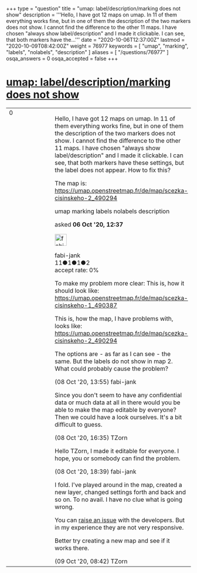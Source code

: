 +++
type = "question"
title = "umap: label/description/marking does not show"
description = '''Hello, I have got 12 maps on umap. In 11 of them everything works fine, but in one of them the description of the two markers does not show. I cannot find the difference to the other 11 maps. I have chosen &quot;always show label/description&quot; and I made it clickable. I can see, that both markers have the...'''
date = "2020-10-06T12:37:00Z"
lastmod = "2020-10-09T08:42:00Z"
weight = 76977
keywords = [ "umap", "marking", "labels", "nolabels", "description" ]
aliases = [ "/questions/76977" ]
osqa_answers = 0
osqa_accepted = false
+++

<div class="headNormal">

# [umap: label/description/marking does not show](/questions/76977/umap-labeldescriptionmarking-does-not-show)

</div>

<div id="main-body">

<div id="askform">

<table id="question-table" style="width:100%;">
<colgroup>
<col style="width: 50%" />
<col style="width: 50%" />
</colgroup>
<tbody>
<tr>
<td style="width: 30px; vertical-align: top"><div class="vote-buttons">
<span id="post-76977-upvote" class="ajax-command post-vote up" rel="nofollow" title="I like this post (click again to cancel)"> </span>
<div id="post-76977-score" class="post-score" title="current number of votes">
0
</div>
<span id="post-76977-downvote" class="ajax-command post-vote down" rel="nofollow" title="I dont like this post (click again to cancel)"> </span> <span id="favorite-mark" class="ajax-command favorite-mark" rel="nofollow" title="mark/unmark this question as favorite (click again to cancel)"> </span>
<div id="favorite-count" class="favorite-count">
&#10;</div>
</div></td>
<td><div id="item-right">
<div class="question-body">
<p>Hello, I have got 12 maps on umap. In 11 of them everything works fine, but in one of them the description of the two markers does not show. I cannot find the difference to the other 11 maps. I have chosen "always show label/description" and I made it clickable. I can see, that both markers have these settings, but the label does not appear. How to fix this?</p>
<p>The map is: <a href="https://umap.openstreetmap.fr/de/map/scezka-cisinskeho-2_490294">https://umap.openstreetmap.fr/de/map/scezka-cisinskeho-2_490294</a></p>
</div>
<div id="question-tags" class="tags-container tags">
<span class="post-tag tag-link-umap" rel="tag" title="see questions tagged &#39;umap&#39;">umap</span> <span class="post-tag tag-link-marking" rel="tag" title="see questions tagged &#39;marking&#39;">marking</span> <span class="post-tag tag-link-labels" rel="tag" title="see questions tagged &#39;labels&#39;">labels</span> <span class="post-tag tag-link-nolabels" rel="tag" title="see questions tagged &#39;nolabels&#39;">nolabels</span> <span class="post-tag tag-link-description" rel="tag" title="see questions tagged &#39;description&#39;">description</span>
</div>
<div id="question-controls" class="post-controls">
&#10;</div>
<div class="post-update-info-container">
<div class="post-update-info post-update-info-user">
<p>asked <strong>06 Oct '20, 12:37</strong></p>
<img src="https://secure.gravatar.com/avatar/d16fa7f1f4b00d84f8c882454874bea3?s=32&amp;d=identicon&amp;r=g" class="gravatar" width="32" height="32" alt="fabi-jank&#39;s gravatar image" />
<p><span>fabi-jank</span><br />
<span class="score" title="11 reputation points">11</span><span title="1 badges"><span class="badge1">●</span><span class="badgecount">1</span></span><span title="1 badges"><span class="silver">●</span><span class="badgecount">1</span></span><span title="2 badges"><span class="bronze">●</span><span class="badgecount">2</span></span><br />
<span class="accept_rate" title="Rate of the user&#39;s accepted answers">accept rate:</span> <span title="fabi-jank has no accepted answers">0%</span></p>
</div>
</div>
<div id="comments-container-76977" class="comments-container">
<span id="77006"></span>
<div id="comment-77006" class="comment">
<div id="post-77006-score" class="comment-score">
&#10;</div>
<div class="comment-text">
<p>To make my problem more clear: This is, how it should look like: <a href="https://umap.openstreetmap.fr/de/map/scezka-cisinskeho-1_490387">https://umap.openstreetmap.fr/de/map/scezka-cisinskeho-1_490387</a></p>
<p>This is, how the map, I have problems with, looks like: <a href="https://umap.openstreetmap.fr/de/map/scezka-cisinskeho-2_490294">https://umap.openstreetmap.fr/de/map/scezka-cisinskeho-2_490294</a></p>
<p>The options are - as far as I can see - the same. But the labels do not show in map 2. What could probably cause the problem?</p>
</div>
<div id="comment-77006-info" class="comment-info">
<span class="comment-age">(08 Oct '20, 13:55)</span> <span class="comment-user userinfo">fabi-jank</span>
</div>
</div>
<span id="77009"></span>
<div id="comment-77009" class="comment">
<div id="post-77009-score" class="comment-score">
&#10;</div>
<div class="comment-text">
<p>Since you don't seem to have any confidential data or much data at all in there would you be able to make the map editable by everyone? Then we could have a look ourselves. It's a bit difficult to guess.</p>
</div>
<div id="comment-77009-info" class="comment-info">
<span class="comment-age">(08 Oct '20, 16:35)</span> <span class="comment-user userinfo">TZorn</span>
</div>
</div>
<span id="77012"></span>
<div id="comment-77012" class="comment">
<div id="post-77012-score" class="comment-score">
&#10;</div>
<div class="comment-text">
<p>Hello TZorn, I made it editable for everyone. I hope, you or somebody can find the problem.</p>
</div>
<div id="comment-77012-info" class="comment-info">
<span class="comment-age">(08 Oct '20, 18:39)</span> <span class="comment-user userinfo">fabi-jank</span>
</div>
</div>
<span id="77022"></span>
<div id="comment-77022" class="comment">
<div id="post-77022-score" class="comment-score">
&#10;</div>
<div class="comment-text">
<p>I fold. I've played around in the map, created a new layer, changed settings forth and back and so on. To no avail. I have no clue what is going wrong.</p>
<p>You can <a href="https://github.com/umap-project/umap/issues">raise an issue</a> with the developers. But in my experience they are not very responsive.</p>
<p>Better try creating a new map and see if it works there.</p>
</div>
<div id="comment-77022-info" class="comment-info">
<span class="comment-age">(09 Oct '20, 08:42)</span> <span class="comment-user userinfo">TZorn</span>
</div>
</div>
</div>
<div id="comment-tools-76977" class="comment-tools">
&#10;</div>
<div class="clear">
&#10;</div>
<div id="comment-76977-form-container" class="comment-form-container">
&#10;</div>
<div class="clear">
&#10;</div>
</div></td>
</tr>
</tbody>
</table>

</div>

</div>


